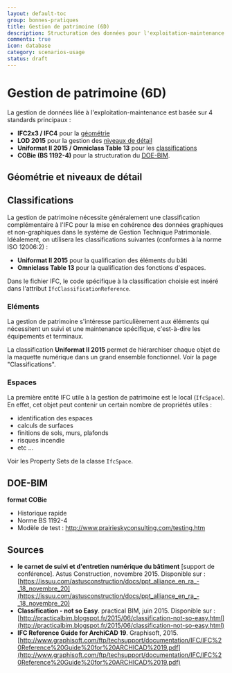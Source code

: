 ```yaml
---
layout: default-toc
group: bonnes-pratiques
title: Gestion de patrimoine (6D)
description: Structuration des données pour l'exploitation-maintenance du bâtiment, à partir d'un DOE.
comments: true
icon: database
category: scenarios-usage
status: draft
---
```


# Gestion de patrimoine (6D)

La gestion de données liée à l'exploitation-maintenance est basée sur 4 standards principaux :

* **IFC2x3 / IFC4** pour la [géométrie](#géométrie-et-niveaux-de-dtail)
* **LOD 2015** pour la gestion des [niveaux de détail](#géométrie-et-niveaux-de-dtail)
* **Uniformat II 2015 / Omniclass Table 13** pour les [classifications](#classifications)
* **COBie (BS 1192-4)** pour la structuration du [DOE-BIM](#doe-bim).

## Géométrie et niveaux de détail



## Classifications

La gestion de patrimoine nécessite généralement une classification complémentaire à l'IFC pour la mise en cohérence des données graphiques et non-graphiques dans le système de Gestion Technique Patrimoniale. Idéalement, on utilisera les classifications suivantes (conformes à la norme ISO 12006:2) :

* **Uniformat II 2015** pour la qualification des éléments du bâti
* **Omniclass Table 13** pour la qualification des fonctions d'espaces.

Dans le fichier IFC, le code spécifique à la classification choisie est inséré dans l'attribut `IfcClassificationReference`.

### Eléments

La gestion de patrimoine s'intéresse particulièrement aux éléments qui nécessitent un suivi et une maintenance spécifique, c'est-à-dire les équipements et terminaux.

La classification **Uniformat II 2015** permet de hiérarchiser chaque objet de la maquette numérique dans un grand ensemble fonctionnel. Voir la page "Classifications".

### Espaces

La première entité IFC utile à la gestion de patrimoine est le local (`IfcSpace`). En effet, cet objet peut contenir un certain nombre de propriétés utiles :

* identification des espaces
* calculs de surfaces
* finitions de sols, murs, plafonds
* risques incendie
* etc ...

Voir les Property Sets de la classe `IfcSpace`.


## DOE-BIM

**format COBie**

* Historique rapide
* Norme BS 1192-4
* Modèle de test : http://www.prairieskyconsulting.com/testing.htm

## Sources

* **le carnet de suivi et d'entretien numérique du bâtiment** [support de conférence]. Astus Construction, novembre 2015. Disponible sur : [https://issuu.com/astusconstruction/docs/ppt_alliance_en_ra_-_18_novembre_20](https://issuu.com/astusconstruction/docs/ppt_alliance_en_ra_-_18_novembre_20)
* **Classification - not so Easy**. practical BIM, juin 2015. Disponible sur : [http://practicalbim.blogspot.fr/2015/06/classification-not-so-easy.html](http://practicalbim.blogspot.fr/2015/06/classification-not-so-easy.html)
* **IFC Reference Guide for ArchiCAD 19**. Graphisoft, 2015. [http://www.graphisoft.com/ftp/techsupport/documentation/IFC/IFC%20Reference%20Guide%20for%20ARCHICAD%2019.pdf](http://www.graphisoft.com/ftp/techsupport/documentation/IFC/IFC%20Reference%20Guide%20for%20ARCHICAD%2019.pdf)
